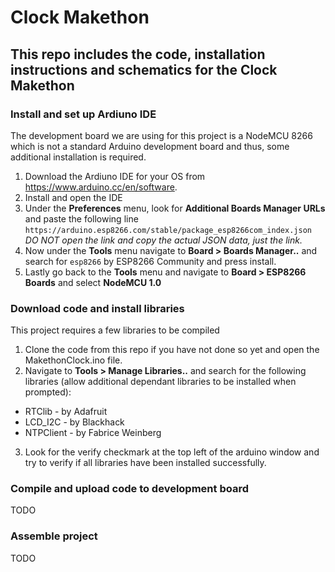 # Clock Makethon

## This repo includes the code, installation instructions and schematics for the Clock Makethon

### **Install and set up Ardiuno IDE**
The development board we are using for this project is a NodeMCU 8266 which is not a standard Arduino development board and thus, some additional installation is required.

1. Download the Ardiuno IDE for your OS from https://www.arduino.cc/en/software.
2. Install and open the IDE
3. Under the **Preferences** menu, look for **Additional Boards Manager URLs** and paste the following line `https://arduino.esp8266.com/stable/package_esp8266com_index.json` 
*DO NOT open the link and copy the actual JSON data, just the link.*
4. Now under the **Tools** menu navigate to **Board > Boards Manager..** and search for `esp8266` by ESP8266 Community and press install. 
5. Lastly go back to the **Tools** menu and navigate to **Board > ESP8266 Boards** and select **NodeMCU 1.0**

### **Download code and install libraries**
This project requires a few libraries to be compiled

1. Clone the code from this repo if you have not done so yet and open the MakethonClock.ino file.
2. Navigate to **Tools > Manage Libraries..** and search for the following libraries (allow additional dependant libraries to be installed when prompted):
* RTClib - by Adafruit
* LCD_I2C - by Blackhack
* NTPClient - by Fabrice Weinberg
3. Look for the verify checkmark at the top left of the arduino window and try to verify if all libraries have been installed successfully.

### **Compile and upload code to development board**
TODO

### **Assemble project**
TODO
